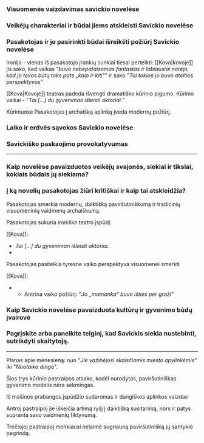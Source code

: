 
### Visuomenės vaizdavimas savickio novelėse
### Veikėjų charakteriai ir būdai jiems atskleisti Savickio novelėse

### Pasakotojas ir jo pasirinkti būdai išreikšti požiūrį Savickio novelėse

Ironija - vienas iš pasakotojo įrankių sunkiai tiesai perteikti: [[Kova|kovoje]] jis sako, kad vaikas "*buvo nebepataisomas fantastas ir labiausiai norėjo, kad jo tėvas būtų toks pats „kaip ir kiti“*" ir sako "*Tai tokios jo buvo ateities perspektyvos*"

[[Kova|Kovoje]] teatras padeda išvengti dramatiško kūrinio pigumo. Kūrinio vaikai - "*Tai \[...] du gyveniman išleisti aktoriai.*"

Kūriniuose Pasakotojas į archaišką aplinką įveda modernų požiūrį.


### Laiko ir erdvės sąvokos Savickio novelėse
### Savickiško paskaojimo provokatyvumas



---

### Kaip novelėse pavaizduotos veikėjų svajonės, siekiai ir tikslai, kokiais būdais jų siekiama?

### Į ką novelių pasakotojas žiūri kritiškai ir kaip tai atskleidžia?

Pasakotojas smerkia modernų, daiktišką paviršutiniškumą ir tradicinių visuomeninių vaidmenų archaiškumą.

Pasakotojas sukuria ironiško teatro įspūdį.

[[Kova]]:
- *Tai \[...] du gyveniman išleisti aktoriai.*
- 


Pasakotojas pasitelkia tyresne vaiko perspektyva visuomenei smerkti

[[Kova]]: 
- - Antrina vaiko požiūrį: "*Jo „mamanka“ buvo išties per graži*"

### Kaip Savickio novelėse pavaizduota kultūrų ir gyvenimo būdų įvairovė

### Pagrįskite arba paneikite teiginį, kad Savickis siekia nustebinti, sutrikdyti skaitytoją.


---


Planas apie mėnesieną: nuo "*Jie važinėjosi skaisčiomis miesto apylinkėmis*" iki "*Nuotaika dingo*". 

Šios trys kūrinio pastraipos atsako, kodėl nurodytas, paviršutiniškas gyvenimo modelis nėra sėkmingas. 

Iš mašinos prabangos įspūdžio sudaromas ir dangiškos aplinkos vaizdas

Antroj pastraipoj jie iškeičia artimą ryšį į daiktišką susitarimą, nors ir patys supranta savo vaidmenių fiktyvumą.

Trečiojoj pastraipoj menkiausi nelaimė sugriauną paviršutinišką jų santykio pagrindą.